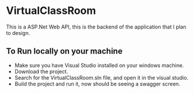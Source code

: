 # VirtualClassRoom
This is a ASP.Net Web API, this is the backend of the application that I plan to design.
## To Run locally on your machine 
- Make sure you have Visual Studio installed on your windows machine.
- Download the project.
- Search for the VirtualClassRoom.sln file, and open it in the visual studio.
- Build the project and run it, now should be seeing a swagger screen.
